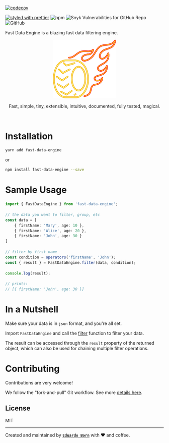 [![codecov](https://codecov.io/gh/nosachamos/fast-data-engine/branch/master/graph/badge.svg)](https://codecov.io/gh/nosachamos/fast-data-engine)

[![styled with prettier](https://img.shields.io/badge/styled_with-prettier-ff69b4.svg)](https://github.com/prettier/prettier)
![npm](https://img.shields.io/npm/v/fast-data-engine.svg)
![Snyk Vulnerabilities for GitHub Repo](https://img.shields.io/snyk/vulnerabilities/github/nosachamos/fast-data-engine.svg)
![GitHub](https://img.shields.io/github/license/nosachamos/fast-data-engine.svg)

Fast Data Engine is a blazing fast data filtering engine.

<p align="center">
<img width="200px" src="https://github.com/nosachamos/fast-data-engine/raw/master/docs/logo_transparent.png" alt="fast-data-engine" style="max-width:100%;">
</p>
<p align="center">Fast, simple, tiny, extensible, intuitive, documented, fully tested, magical.</p>

<br/>


# Installation

```bash
yarn add fast-data-engine
```

or

```bash
npm install fast-data-engine --save
```

# Sample Usage

```ts
import { FastDataEngine } from 'fast-data-engine';

// the data you want to filter, group, etc
const data = [
    { firstName: 'Mary', age: 10 },
    { firstName: 'Alice', age: 20 },
    { firstName: 'John', age: 30 }
]

// filter by first name
const condition = operators('firstName', 'John');
const { result } = FastDataEngine.filter(data, condition);

console.log(result);

// prints:
// [{ firstName: 'John', age: 30 }]
```


# In a Nutshell

Make sure your data is in `json` format, and you're all set.

Import `FastDataEngine` and call the [filter](filters.md) function to filter your data.

The result can be accessed through the `result` property of the returned object, which can also be used for chaining multiple filter operations.


# Contributing

Contributions are very welcome!

We follow the "fork-and-pull" Git workflow. See more [details here](https://github.com/nosachamos/fast-data-engine/blob/master/CONTRIBUTING.md).


## License

MIT

---

Created and maintained by **[`Eduardo Born`](http://github.com/nosachamos)** with ❤ and coffee.
